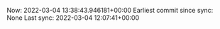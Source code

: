 Now: 2022-03-04 13:38:43.946181+00:00 Earliest commit since sync: None Last sync: 2022-03-04 12:07:41+00:00

